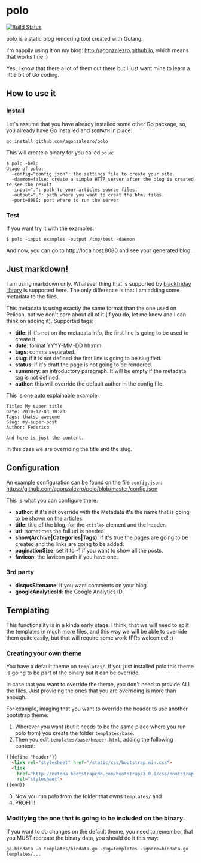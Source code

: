 polo
====

[![Build Status](https://travis-ci.org/agonzalezro/polo.png)](https://travis-ci.org/agonzalezro/polo)

polo is a static blog rendering tool created with Golang.

I'm happily using it on my blog: http://agonzalezro.github.io, which means that
works fine :)

Yes, I know that there a lot of them out there but I just want mine to learn a
little bit of Go coding.


How to use it
-------------

### Install

Let's assume that you have already installed some other Go package, so, you
already have Go installed and `$GOPATH` in place:

	go install github.com/agonzalezro/polo

This will create a binary for you called `polo`:

    $ polo -help
    Usage of polo:
      -config="config.json": the settings file to create your site.
      -daemon=false: create a simple HTTP server after the blog is created to see the result
      -input=".": path to your articles source files.
      -output=".": path where you want to creat the html files.
      -port=8080: port where to run the server

### Test

If you want try it with the examples:

    $ polo -input examples -output /tmp/test -daemon

And now, you can go to http://localhost:8080 and see your generated blog.


Just markdown!
--------------

I am using markdown only. Whatever thing that is supported by [blackfriday
library](https://github.com/russross/blackfriday) is supported here. The only
difference is that I am adding some metadata to the files.

This metadata is using exactly the same format than the one used on Pelican,
but we don't care about all of it (if you do, let me know and I can think on
adding it). Supported tags:

- **title**: if it's not on the metadata info, the first line is going to be
  used to create it.
- **date**: format YYYY-MM-DD hh:mm
- **tags**: comma separated.
- **slug**: if it is not defined the first line is going to be slugified.
- **status**: if it's draft the page is not going to be rendered.
- **summary**: an introductory paragraph. It will be empty if the metadata tag
  is not defined.
- **author**: this will override the default author in the config file.

This is one auto explainable example:

    Title: My super title
    Date: 2010-12-03 10:20
    Tags: thats, awesome
    Slug: my-super-post
    Author: Federico

    And here is just the content.

In this case we are overriding the title and the slug.


Configuration
-------------

An example configuration can be found on the file `config.json`:
https://github.com/agonzalezro/polo/blob/master/config.json

This is what you can configure there:

- **author**: if it's not override with the Metadata it's the name that is
  going to be shown on the articles.
- **title**: title of the blog, for the `<title>` element and the header.
- **url**: sometimes the full url is needed.
- **show(Archive|Categories|Tags)**: if it's true the pages are going to be
  created and the links are going to be added.
- **paginationSize**: set it to -1 if you want to show all the posts.
- **favicon**: the favicon path if you have one.

### 3rd party

- **disqusSitename**: if you want comments on your blog.
- **googleAnalyticsId**: the Google Analytics ID.


Templating
----------

This functionality is in a kinda early stage. I think, that we will need to
split the templates in much more files, and this way we will be able to
override them quite easily, but that will require some work (PRs welcomed! :)

### Creating your own theme

You have a default theme on `templates/`. If you just installed polo this theme
is going to be part of the binary but it can be override.

In case that you want to override the theme, you don't need to provide ALL the
files. Just providing the ones that you are overriding is more than enough.

For example, imaging that you want to override the header to use another
bootstrap theme:

1. Wherever you want (but it needs to be the same place where you run polo
   from) you create the folder `templates/base`.
2. Then you edit `templates/base/header.html`, adding the following content:

````html
{{define "header"}}
  <link rel="stylesheet" href="/static/css/bootstrap.min.css">
  <link
    href="http://netdna.bootstrapcdn.com/bootstrap/3.0.0/css/bootstrap-glyphicons.css"
    rel="stylesheet">
{{end}}
````

3. Now you run polo from the folder that owns `templates/` and
4. PROFIT!

### Modifying the one that is going to be included on the binary.

If you want to do changes on the default theme, you need to remember that you
MUST recreate the binary data, you should do it this way:

    go-bindata -o templates/bindata.go -pkg=templates -ignore=bindata.go templates/...
